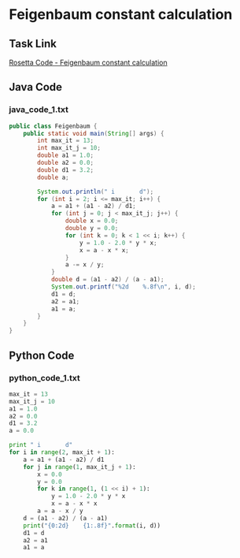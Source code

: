 # Feigenbaum constant calculation

## Task Link
[Rosetta Code - Feigenbaum constant calculation](https://rosettacode.org/wiki/Feigenbaum_constant_calculation)

## Java Code
### java_code_1.txt
```java
public class Feigenbaum {
    public static void main(String[] args) {
        int max_it = 13;
        int max_it_j = 10;
        double a1 = 1.0;
        double a2 = 0.0;
        double d1 = 3.2;
        double a;

        System.out.println(" i       d");
        for (int i = 2; i <= max_it; i++) {
            a = a1 + (a1 - a2) / d1;
            for (int j = 0; j < max_it_j; j++) {
                double x = 0.0;
                double y = 0.0;
                for (int k = 0; k < 1 << i; k++) {
                    y = 1.0 - 2.0 * y * x;
                    x = a - x * x;
                }
                a -= x / y;
            }
            double d = (a1 - a2) / (a - a1);
            System.out.printf("%2d    %.8f\n", i, d);
            d1 = d;
            a2 = a1;
            a1 = a;
        }
    }
}

```

## Python Code
### python_code_1.txt
```python
max_it = 13
max_it_j = 10
a1 = 1.0
a2 = 0.0
d1 = 3.2
a = 0.0

print " i       d"
for i in range(2, max_it + 1):
    a = a1 + (a1 - a2) / d1
    for j in range(1, max_it_j + 1):
        x = 0.0
        y = 0.0
        for k in range(1, (1 << i) + 1):
            y = 1.0 - 2.0 * y * x
            x = a - x * x
        a = a - x / y
    d = (a1 - a2) / (a - a1)
    print("{0:2d}    {1:.8f}".format(i, d))
    d1 = d
    a2 = a1
    a1 = a

```

